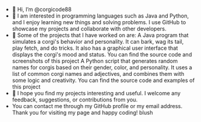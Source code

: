 - 👋 Hi, I’m @corgicode88
- 👀 I am interested in programming languages such as Java and Python, and I enjoy learning new things and solving problems.
  I use GitHub to showcase my projects and collaborate with other developers.
- 🌱 Some of the projects that I have worked on are:
    A Java program that simulates a corgi's behavior and personality. It can bark, wag its tail, play fetch, and do tricks.
      It also has a graphical user interface that displays the corgi's mood and status. You can find the source code and screenshots of this project
    A Python script that generates random names for corgis based on their gender, color, and personality. It uses a list of common corgi names and adjectives, and combines them with some logic and creativity.
      You can find the source code and examples of this project 
- 💞️ I hope you find my projects interesting and useful. I welcome any feedback, suggestions, or contributions from you.
-   You can contact me through my GitHub profile or my email address. Thank you for visiting my page and happy coding! blush

<!---
corgicode88/corgicode88 is a ✨ special ✨ repository because its `README.md` (this file) appears on your GitHub profile.
You can click the Preview link to take a look at your changes.
--->
